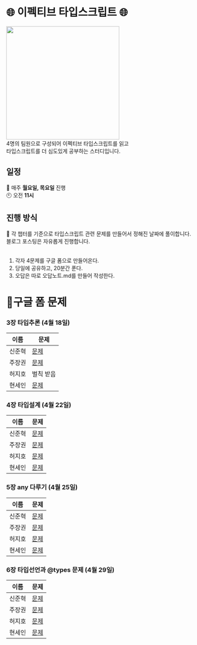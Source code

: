 # 🌐 이펙티브 타입스크립트 🌐

<img src="https://github.com/99sStudy/Effective-Typescript/assets/90139306/5f3c5ad2-5076-41b8-8f1c-7781e13d52f1" widtt="100" height="300" />
</br>
4명의 팀원으로 구성되어 이펙티브 타입스크립트를 읽고 </br>
타입스크립트를 더 심도있게 공부하는 스터디입니다. </br>

## 일정

📅 매주 **월요일, 목요일** 진행 </br>
🕙 오전 **11시**</br>

## 진행 방식

📢 각 챕터를 기준으로 타입스크립트 관련 문제를 만들어서 정해진 날짜에 풀이합니다. </br>
블로그 포스팅은 자유롭게 진행합니다.</br>
</br>

1. 각자 4문제를 구글 폼으로 만들어온다.
2. 당일에 공유하고, 20분간 푼다.
3. 오답은 따로 오답노트.md를 만들어 작성한다.


# 📖구글 폼 문제

### 3장 타입추론 (4월 18일) 
| 이름 | 문제 |
| --- | --- |
| 신준혁 |[문제](https://docs.google.com/forms/d/e/1FAIpQLSchKZiH6oWNb3u7SiKkF0uz7j3QJBLcvXBRpvKFr57G1jfiLw/viewform?usp=sf_link)|
| 주장권 |[문제](https://docs.google.com/forms/d/e/1FAIpQLScA0ZsR370LLSf3EzzefFRiGi7-UN71OFX_tEyNPheweyO0Mw/viewform?usp=pp_url)|
| 허지호 |벌칙 받음|
| 현세인 |[문제](https://forms.gle/krrhweuxFMpaJqcQ6)|

### 4장 타입설계 (4월 22일)
| 이름 | 문제 |
| --- | --- |
| 신준혁 |[문제](https://forms.gle/bSxrdaj5SVg8FUhn7)|
| 주장권 |[문제](https://forms.gle/mCkuZc7GyBes5dyaA)|
| 허지호 |[문제](https://forms.gle/9x136NLX6aNcjxQt8)|
| 현세인 |[문제](https://forms.gle/eDChiuifj84fJMzq9)|

### 5장 any 다루기 (4월 25일)
| 이름 | 문제 |
| --- | --- |
| 신준혁 |[문제](https://forms.gle/eyUCzQRazUsUCdZZA)|
| 주장권 |[문제](https://forms.gle/aXK4SkoUTRUeWMkz7)|
| 허지호 |[문제](https://forms.gle/h5UrmcdXHFK7xHVt8)|
| 현세인 |[문제](https://forms.gle/mf1bLFoe55gDotfy6)|


### 6장 타입선언과 @types 문제 (4월 29일)
| 이름 | 문제 |
| --- | --- |
| 신준혁 |[문제](https://forms.gle/TfgHGabeykvHc7qq7)|
| 주장권 |[문제](https://forms.gle/sRruFQYmvMPGAGPY8)|
| 허지호 |[문제](https://forms.gle/iMU9L9SRQtHdU6SK8)|
| 현세인 |[문제](https://forms.gle/jh9PqK4ESPQYD9C66)|

